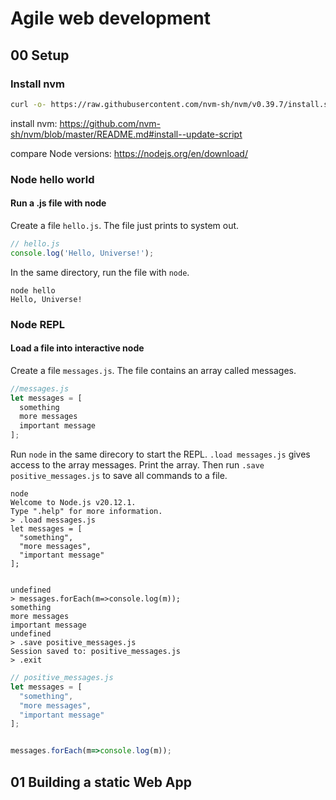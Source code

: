 # Agile web development

## 00 Setup

### Install nvm

```bash
curl -o- https://raw.githubusercontent.com/nvm-sh/nvm/v0.39.7/install.sh | bash
```

install nvm: <https://github.com/nvm-sh/nvm/blob/master/README.md#install--update-script>

compare Node versions: <https://nodejs.org/en/download/>

### Node hello world

#### Run a .js file with node

Create a file `hello.js`. The file just prints to system out.

```javascript
// hello.js
console.log('Hello, Universe!');
```

In the same directory, run the file with `node`.

```console
node hello
Hello, Universe!
```

### Node REPL

#### Load a file into interactive node

Create a file `messages.js`. The file contains an array called messages.

```javascript
//messages.js
let messages = [
  something
  more messages
  important message
];
```

Run `node` in the same direcory to start the REPL. `.load messages.js` gives access to the array messages.
Print the array. Then run `.save positive_messages.js` to save all commands to a file.

```console
node
Welcome to Node.js v20.12.1.
Type ".help" for more information.
> .load messages.js
let messages = [
  "something",
  "more messages",
  "important message"
];


undefined
> messages.forEach(m=>console.log(m));
something
more messages
important message
undefined
> .save positive_messages.js
Session saved to: positive_messages.js
> .exit
```

```javascript
// positive_messages.js
let messages = [
  "something",
  "more messages",
  "important message"
];


messages.forEach(m=>console.log(m));
```

## 01 Building a static Web App
